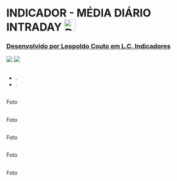 # INDICADOR - MÉDIA DIÁRIO INTRADAY <a title="Download" href="https://github.com/leopoldocouto/ProfitChart-Nelogica/raw/main/Indicadores/LC-Media-Diario-Intraday/Indicador%20LC%20Media%20Simples%20Diario%20Intraday.psf" target="_blank"><img alt="Download" width ="30px" src="https://user-images.githubusercontent.com/54564254/177182371-508a14d8-2bec-48bb-940c-fbd79bc97c22.png">


### Desenvolvido por Leopoldo Couto em L.C. Indicadores 
<div>                                                         
  <a href="https://instagram.com/lcindicadores" target="_blank"><img src="https://img.shields.io/badge/-Instagram-%23E4405F?style=for-the-badge&logo=instagram&logoColor=white" target="_blank"></a>
  <a href="https://github.com/leopoldocouto" target="_blank"><img src="https://img.shields.io/badge/GitHub-100000?style=for-the-badge&logo=github&logoColor=white?style=for-the-badge&logo=instagram&logoColor=white" target="_blank"></a>
</div>	 
 

##
* .
* .
##
Foto
##
Foto
##
Foto
##
Foto
##
Foto
##













